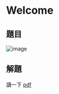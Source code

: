 # Welcome
## 題目

![image](https://user-images.githubusercontent.com/57281249/239931158-52040d8d-3a45-495a-a298-20160a8da1bf.png)

## 解題
讀一下 [pdf](welcome.pdf)